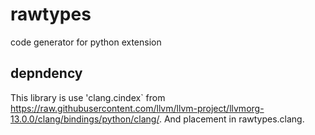 # rawtypes

code generator for python extension

## depndency

This library is use 'clang.cindex` from <https://raw.githubusercontent.com/llvm/llvm-project/llvmorg-13.0.0/clang/bindings/python/clang/>.
And placement in rawtypes.clang.
